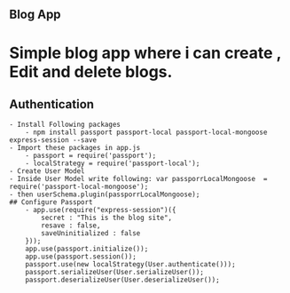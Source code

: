 ## Blog App
 # Simple blog app where i can create , Edit and delete blogs.

## Authentication
    - Install Following packages
        - npm install passport passport-local passport-local-mongoose express-session --save
    - Import these packages in app.js
        - passport = require('passport');
        - localStrategy = require('passport-local');
    - Create User Model
    - Inside User Model write following: var passporrLocalMongoose  = require('passport-local-mongoose'); 
    - then userSchema.plugin(passporrLocalMongoose);
    ## Configure Passport
        - app.use(require("express-session")({
            secret : "This is the blog site",
            resave : false,
            saveUninitialized : false
        }));
        app.use(passport.initialize());
        app.use(passport.session());
        passport.use(new localStrategy(User.authenticate()));
        passport.serializeUser(User.serializeUser());
        passport.deserializeUser(User.deserializeUser());